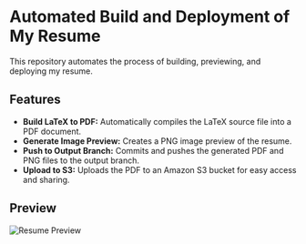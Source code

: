 # Automated Build and Deployment of My Resume
This repository automates the process of building, previewing, and deploying my resume.

## Features
- **Build LaTeX to PDF:** Automatically compiles the LaTeX source file into a PDF document.
- **Generate Image Preview:** Creates a PNG image preview of the resume.
- **Push to Output Branch:** Commits and pushes the generated PDF and PNG files to the output branch.
- **Upload to S3:** Uploads the PDF to an Amazon S3 bucket for easy access and sharing.

## Preview
![Resume Preview](https://github.com/ntietje1/my-resume/blob/generated/Nicholas_Tietje_Resume_preview.png)

